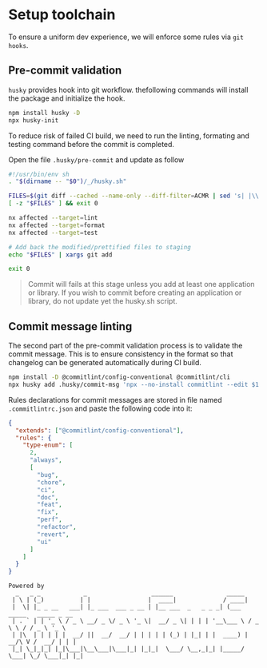 
# **Setup toolchain**

To ensure a uniform dev experience, we will enforce some rules via `git hooks`.

## **Pre-commit validation**

`husky` provides hook into git workflow. thefollowing commands will install the package and initialize the hook.

```bash
npm install husky -D
npx husky-init
```

To reduce risk of failed CI build, we need to run the linting, formating and testing command before the commit is completed.

Open the file `.husky/pre-commit` and update as follow

```bash
#!/usr/bin/env sh
. "$(dirname -- "$0")/_/husky.sh"

FILES=$(git diff --cached --name-only --diff-filter=ACMR | sed 's| |\\ |g')
[ -z "$FILES" ] && exit 0

nx affected --target=lint
nx affected --target=format
nx affected --target=test

# Add back the modified/prettified files to staging
echo "$FILES" | xargs git add

exit 0
```

> Commit will fails at this stage unless you add at least one application or library. If you wish to commit before creating an application or library, do not update yet the husky.sh script.

## **Commit message linting**

The second part of the pre-commit validation process is to validate the commit message. This is to ensure consistency in the format so that changelog can be generated automatically during CI build.

```bash
npm install -D @commitlint/config-conventional @commitlint/cli
npx husky add .husky/commit-msg 'npx --no-install commitlint --edit $1'
```

Rules declarations for commit messages are stored in file named `.commitlintrc.json` and paste the following code into it:

```json
{
  "extends": ["@commitlint/config-conventional"],
  "rules": {
    "type-enum": [
      2,
      "always",
      [
        "bug",
        "chore",
        "ci",
        "doc",
        "feat",
        "fix",
        "perf",
        "refactor",
        "revert",
        "ui"
      ]
    ]
  }
}
```

```text
Powered by
  _   _ _            _                  ______               _____                      
 | \ | (_)          | |                |  ____|             / ____|                     
 |  \| |_ _ __   ___| |_ ___  ___ _ __ | |__ ___  _   _ _ _| (___   _____   _____ _ __  
 | . ` | | '_ \ / _ \ __/ _ \/ _ \ '_ \|  __/ _ \| | | | '__\___ \ / _ \ \ / / _ \ '_ \ 
 | |\  | | | | |  __/ ||  __/  __/ | | | | | (_) | |_| | |  ____) |  __/\ V /  __/ | | |
 |_| \_|_|_| |_|\___|\__\___|\___|_| |_|_|  \___/ \__,_|_| |_____/ \___| \_/ \___|_| |_|
```
